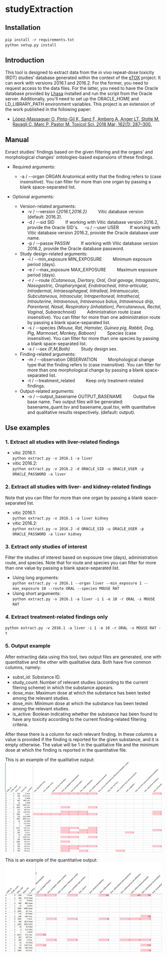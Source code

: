 # studyExtraction

## Installation
`pip install -r requirements.txt`  
`python setup.py install`

## Introduction
This tool is designed to extract data from the _in vivo_ repeat-dose toxicity (RDT) studies' database generated within the context of the [eTOX](http://www.etoxproject.eu/) project. It can work with versions 2016.1 and 2016.2. For the former, you need to request access to the data files. For the latter, you need to have the Oracle database provided by [Lhasa](https://www.lhasalimited.org/) installed and run the script from the Oracle server. Additionally, you'll need to set up the ORACLE_HOME and LD_LIBRARY_PATH environment variables.
This project is an extension of the work published in the following paper:
- [López-Massaguer O, Pinto-Gil K, Sanz F, Amberg A, Anger LT, Stolte M, Ravagli C, Marc P, Pastor M. Toxicol Sci. 2018 Mar; 162(1): 287–300.](https://www.ncbi.nlm.nih.gov/pmc/articles/PMC5837688/)

## Manual
Exract studies' findings based on the given filtering and the organs' and
morphological changes' ontologies-based expansions of these findings. 

- Required arguments:
  - -a / --organ ORGAN
Anatomical entity that the finding refers to (case insensitive). You can filter for more than one organ by passing a blank space-separated list. 

- Optional arguments:
  - Version-related arguments:
    - -v / --version _{2016.1,2016.2}_
&nbsp;&nbsp;&nbsp;&nbsp;&nbsp;&nbsp;&nbsp;&nbsp;Vitic database version (default: 2016.2).
    - -d / --sid SID
&nbsp;&nbsp;&nbsp;&nbsp;&nbsp;&nbsp;&nbsp;&nbsp;If working with Vitic database version 2016.2, provide the Oracle SID's.
&nbsp;&nbsp;&nbsp;&nbsp;-u / --user USER
&nbsp;&nbsp;&nbsp;&nbsp;&nbsp;&nbsp;&nbsp;&nbsp;If working with Vitic database version 2016.2, provide the Oracle database user name.
    - -p / --passw PASSW
&nbsp;&nbsp;&nbsp;&nbsp;&nbsp;&nbsp;&nbsp;&nbsp;If working with Vitic database version 2016.2, provide the Oracle database password.
  - Study design-related arguments:
    - -i / --min_exposure MIN_EXPOSURE
&nbsp;&nbsp;&nbsp;&nbsp;&nbsp;&nbsp;&nbsp;&nbsp;Minimum exposure period (days).
    - -e / --max_exposure MAX_EXPOSURE
&nbsp;&nbsp;&nbsp;&nbsp;&nbsp;&nbsp;&nbsp;&nbsp;Maximum exposure period (days).
    - -r / --route _{Cutaneous, Diertary, Oral, Oral gavage, Intragastric, Nasogastric, Oropharyngeal, Endotracheal, Intra-articular, Intradermal, Intraesophageal, Intraileal, Intramuscular, Subcutaneous, Intraocular, Intraperitoneal, Intrathecal, Intrauterine, Intravenous, Intravenous bolus, Intravenous drip, Parenteral, Nasal, Respiratory (inhalation), Percutaneous, Rectal, Vaginal, Subarachnoid}_
&nbsp;&nbsp;&nbsp;&nbsp;&nbsp;&nbsp;&nbsp;&nbsp;Administration route (case insensitive). You can filter for more than one administration route by passing a blank space-separated list.
    - -s / --species _{Mouse, Rat, Hamster, Guinea pig, Rabbit, Dog, Pig, Marmoset, Monkey, Baboon}_
&nbsp;&nbsp;&nbsp;&nbsp;&nbsp;&nbsp;&nbsp;&nbsp;Species (case insensitive). You can filter for more than one species by passing a blank space-separated list.
    - -x / --sex _{F,M,Both}_
&nbsp;&nbsp;&nbsp;&nbsp;&nbsp;&nbsp;&nbsp;&nbsp;Study design sex.
  - Finding-related arguments:
    - -m / --observation OBSERVATION
&nbsp;&nbsp;&nbsp;&nbsp;&nbsp;&nbsp;&nbsp;&nbsp;Morphological change type that the finding refers to (case insensitive). You can filter for more than one morphological change by passing a blank space-separated list.
    - -t / --treatment_related
&nbsp;&nbsp;&nbsp;&nbsp;&nbsp;&nbsp;&nbsp;&nbsp;Keep only treatment-related findings.
  - Output-related arguments:
    - -o / --output_basename OUTPUT_BASENAME
&nbsp;&nbsp;&nbsp;&nbsp;&nbsp;&nbsp;&nbsp;&nbsp;Output file base name. Two output files will be generated: basename_quant.tsv and basename_qual.tsv, with quantitative and qualitative results respectively. (default: output).

## Use examples
### 1. Extract all studies with liver-related findings
+ vitic 2016.1:  
  `python extract.py -v 2016.1 -a liver`
+ vitic 2016.2:  
  `python extract.py -v 2016.2 -d ORACLE_SID -u ORACLE_USER -p ORACLE_PASSWORD -a liver`

### 2. Extract all studies with liver- and kidney-related findings
Note that you can filter for more than one organ by passing a blank space-separated list.  
* vitic 2016.1:  
  `python extract.py -v 2016.1 -a liver kidney`  
* vitic 2016.2:  
  `python extract.py -v 2016.2 -d ORACLE_SID -u ORACLE_USER -p ORACLE_PASSWORD -a liver kidney`

### 3. Extract only studies of interest
Filter the studies of interest based on exposure time (days), administration route, and species. Note that for route and species you can filter for more than one value by passing a blank space-separated list.  
* Using long arguments:  
`python extract.py -v 2016.1 --organ liver --min_exposure 1 --max_exposure 10 --route ORAL --species MOUSE RAT`  
* Using short arguments:  
`python extract.py -v 2016.1 -a liver -i 1 -e 10 -r ORAL -s MOUSE RAT`

### 4. Extract treatment-related findings only
`python extract.py -v 2016.1 -a liver -i 1 -e 10 -r ORAL -s MOUSE RAT -t`

### 5. Output example
After extracting data using this tool, two output files are generated, one with quantitative and the other with qualitative data. Both have five common columns, namely:
- subst_id: Substance ID.
- study_count: Number of relevant studies (according to the current filering scheme) in which the substance appears.
- dose_max: Maximum dose at which the substance has been tested among the relevant studies.
- dose_min: Minimum dose at which the substance has been tested among the relevant studies.
- is_active: Boolean indicating whether the substance has been found to have any toxicity according to the current finding-related filtering criteria.

After these there is a column for each relevant finding. In these columns a value is provided if the finding is reported for the given substance, and it is empty otherwise. The value will be 1 in the qualitative file and the minimum dose at which the finding is reported in the quantitative file.

This is an example of the qualitative output: 
![qualiative](https://raw.githubusercontent.com/phi-grib/RDTextractor/master/img/qual.JPG)

This is an example of the quantitative output: 
![quantitative](https://raw.githubusercontent.com/phi-grib/RDTextractor/master/img/quant.JPG)
